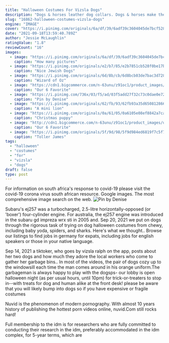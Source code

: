 ```yaml
---
title: "Halloween Costumes For Vizsla Dogs"
description: "Dogs & horses leather dog collars. Dogs & horses make the most devine leather collars for dogs. All of the their collars are handmade by leather craftsmen and finished to the highest standard with"
slug: "16862-halloween-costumes-vizsla-dogs"
engine: "IMAGE"
cover: "https://i.pinimg.com/originals/6a/df/39/6adf39c3604045de7bcf52821ab19288.jpg"
date: "2021-09-18T13:59:40.789Z"
author: "Jessie McLaughlin"
ratingValue: "1.8"
reviewCount: "16"
images:
  - image: "https://i.pinimg.com/originals/6a/df/39/6adf39c3604045de7bcf52821ab19288.jpg"
    caption: "How many pictures"
  - image: "https://i.pinimg.com/originals/e2/b7/85/e2b7851cb528f0be17bd2d7d32aaf34a.jpg"
    caption: "Nice Jewish Dogs"
  - image: "https://i.pinimg.com/originals/6d/8b/cb/6d8bcb03de7bac3d728967f30a1fe542.jpg"
    caption: "Wizard of Oz"
  - image: "https://cdn1.bigcommerce.com/n-63unu/z91oc1/product_images/uploaded_images/ro9gexd.jpg"
    caption: "Our 6 Favorite"
  - image: "https://i.pinimg.com/736x/03/f5/ad/03f5add27f32c73c0dae0e72fa6ed755.jpg"
    caption: "Pin by Denise"
  - image: "https://i.pinimg.com/originals/62/fb/93/62fb93a35d65081286611d426d4d62a0.jpg"
    caption: "A mini lion"
  - image: "https://i.pinimg.com/originals/0a/61/05/0a6105e08ef8842a7ca76a87ba1065c4.jpg"
    caption: "Christmas puppy"
  - image: "http://cdn1.bigcommerce.com/n-63unu/z91oc1/product_images/uploaded_images/138ffa7c869b5aaa4f185505a85bd6e2.jpg?t=1413312845"
    caption: "Our 6 Favorite"
  - image: "https://i.pinimg.com/originals/5f/9d/98/5f9d984ed6819f7c5f7399103fd003d0.jpg"
    caption: "Toller James"
tags:
  - "halloween"
  - "costumes"
  - "for"
  - "vizsla"
  - "dogs"
draft: false
type: post
---
```


For information on south africa's response to covid-19 please visit the covid-19 corona virus south african resource. Google images. The most comprehensive image search on the web.
![Pin by Denise](https://i.pinimg.com/736x/03/f5/ad/03f5add27f32c73c0dae0e72fa6ed755.jpg "Pin by Denise")

Subaru&#39;s ej257 was a turbocharged, 2.5-litre horizontally-opposed (or &#39;boxer&#39;) four-cylinder engine. For australia, the ej257 engine was introduced in the subaru gd impreza wrx sti in 2005 and. Sep 20, 2021 we put on dogs through the rigorous task of trying on dog halloween costumes from chewy, including baby yoda, spiders, and sharks. Here&#39;s what we thought.. Browse our listings to find jobs in germany for expats, including jobs for english speakers or those in your native language.
<!--inArticleAds-->

<!--galleryOne-->

Sep 14, 2021 a tiktoker, who goes by vizsla ralph on the app, posts about her two dogs and how much they adore the local workers who come to gather her garbage bins.. In most of the videos, the pair of dogs cozy up to the windowsill each time the man comes around in his orange uniform.The garbageman is always happy to play with the dogsps- our lobby is open halloween night (as per usual hours, until 10pm) for trick-or-treaters to stop in--with treats for dog and human alike at the front desk! please be aware that you will likely bump into dogs so if you have expensive or fragile costumes
<!--inArticleAds-->

<!--galleryTwo-->

Nuvid is the phenomenon of modern pornography. With almost 10 years history of publishing the hottest porn videos online, nuvid.Com still rocks hard!
<!--galleryThree-->

Full membership to the idm is for researchers who are fully committed to conducting their research in the idm, preferably accommodated in the idm complex, for 5-year terms, which are